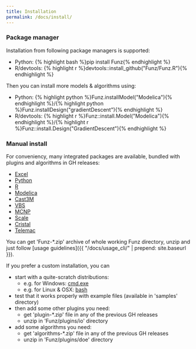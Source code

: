 ```yaml
---
title: Installation
permalink: /docs/install/
---
```


### Package manager

Installation from following package managers is supported:

* Python: {% highlight bash %}pip install Funz{% endhighlight %}
* R/devtools: {% highlight r %}devtools::install_github("Funz/Funz.R"){% endhighlight %}

Then you can install more models & algorithms using:

* Python: {% highlight python %}Funz.installModel("Modelica"){% endhighlight %}/{% highlight python %}Funz.installDesign("gradientDescent"){% endhighlight %}
* R/devtools: {% highlight r %}Funz::install.Model("Modelica"){% endhighlight %}/{% highlight r %}Funz::install.Design("GradientDescent"){% endhighlight %}


### Manual install

For conveniency, many integrated packages are available, bundled with plugins and algorithms in GH releases:

* [Excel](https://github.com/Funz/plugin-Excel/releases/latest)
* [Python](https://github.com/Funz/plugin-Python/releases/latest)
* [R](https://github.com/Funz/plugin-R/releases/latest)
* [Modelica](https://github.com/Funz/plugin-Modelica/releases/latest)
* [Cast3M](https://github.com/Funz/plugin-Cast3m/releases/latest)
* [VBS](https://github.com/Funz/plugin-VBS/releases/latest)
* [MCNP](https://github.com/Funz/plugin-MCNP/releases/latest)
* [Scale](https://github.com/Funz/plugin-Scale/releases/latest)
* [Cristal](https://github.com/Funz/plugin-Cristal/releases/latest)
* [Telemac](https://github.com/Funz/plugin-Telemac/releases/latest)

You can get 'Funz-*.zip' archive of whole working Funz directory, unzip and just follow [usage guidelines]({{ "/docs/usage_cli/" | prepend: site.baseurl }}).

If you prefer a custom installation, you can 

* start with a quite-scratch distributions:
  * e.g. for Windows: [cmd.exe](https://github.com/Funz/plugin-Cmd.exe/releases/latest)
  * e.g. for Linux & OSX: [bash](https://github.com/Funz/plugin-Bash/releases/latest)
* test that it works properly with example files (available in 'samples' directory)
* then add some other plugins you need:
  * get 'plugin-*.zip' file in any of the previous GH releases
  * unzip in 'Funz/plugins/io' directory
* add some algorithms you need:
  * get 'algorithms-*.zip' file in any of the previous GH releases
  * unzip in 'Funz/plugins/doe' directory
